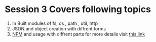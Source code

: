 # Session 3 Covers following topics
1. In Built modules of fs, os , path , util, http 
2. JSON and object creation with diffrent forms 
3. [NPM](https://www.npmjs.com/) and usage with diffrent parts for more details visit [this link](https://docs.npmjs.com/cli/npm)